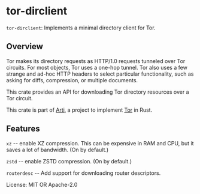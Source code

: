 # tor-dirclient

`tor-dirclient`: Implements a minimal directory client for Tor.

## Overview

Tor makes its directory requests as HTTP/1.0 requests tunneled over
Tor circuits.  For most objects, Tor uses a one-hop tunnel.  Tor
also uses a few strange and ad-hoc HTTP headers to select
particular functionality, such as asking for diffs, compression,
or multiple documents.

This crate provides an API for downloading Tor directory resources
over a Tor circuit.

This crate is part of
[Arti](https://gitlab.torproject.org/tpo/core/arti/), a project to
implement [Tor](https://www.torproject.org/) in Rust.

## Features

`xz` -- enable XZ compression.  This can be expensive in RAM and CPU,
but it saves a lot of bandwidth.  (On by default.)

`zstd` -- enable ZSTD compression.  (On by default.)

`routerdesc` -- Add support for downloading router descriptors.

License: MIT OR Apache-2.0
